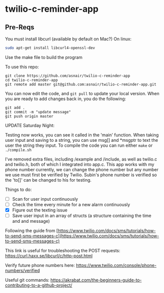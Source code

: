 # twilio-c-reminder-app

## Pre-Reqs

You must install libcurl (available by default on Mac?)
On linux:
```sh
sudo apt-get install libcurl4-openssl-dev
```

Use the make file to build the program

To use this repo:
```
git clone https://github.com/asnair/twilio-c-reminder-app
cd twilio-c-reminder-app
git remote add master git@github.com:asnair/twilio-c-reminder-app.git
```
You can now edit the code, and `git pull` to update your local version. When you are ready to add changes back in, you do the following:
```
git add .
git commit -m "update message"
git push origin master
```
UPDATE Saturday Night:

Testing now works, you can see it called in the 'main' function. When taking user input and saving to a string, you can use msg[] and *msgptr to text the user the string they input. To compile the code you can run either `make` or `./compile.sh`

I've removed extra files, including /example and /include, as well as twilio.c and twilio.h, both of which I integrated into app.c. This app works with my phone number currently, we can change the phone number but any number we use must first be verified by Twilio. Subin's phone number is verified so the 'to[]' can be changed to his for testing.



Things to do:

- [ ] Scan for user input continuously
- [ ] Check the time every minute for a new alarm continuously
- [x] Figure out the texting issue
- [ ] Save user input in an array of structs (a structure containing the time and and message)

Following the guide from [https://www.twilio.com/docs/sms/tutorials/how-to-send-sms-messages-c](https://www.twilio.com/docs/sms/tutorials/how-to-send-sms-messages-c)

This link is useful for troubleshooting the POST requests: https://curl.haxx.se/libcurl/c/http-post.html

Verify future phone numbers here: https://www.twilio.com/console/phone-numbers/verified

Useful git commands: https://akrabat.com/the-beginners-guide-to-contributing-to-a-github-project/